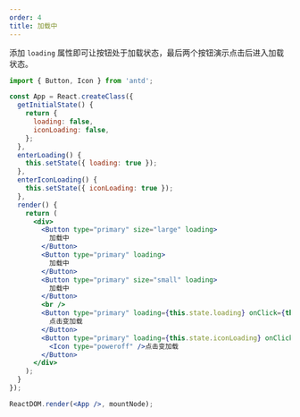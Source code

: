 ```yaml
---
order: 4
title: 加载中
---
```


添加 `loading` 属性即可让按钮处于加载状态，最后两个按钮演示点击后进入加载状态。



````jsx
import { Button, Icon } from 'antd';

const App = React.createClass({
  getInitialState() {
    return {
      loading: false,
      iconLoading: false,
    };
  },
  enterLoading() {
    this.setState({ loading: true });
  },
  enterIconLoading() {
    this.setState({ iconLoading: true });
  },
  render() {
    return (
      <div>
        <Button type="primary" size="large" loading>
          加载中
        </Button>
        <Button type="primary" loading>
          加载中
        </Button>
        <Button type="primary" size="small" loading>
          加载中
        </Button>
        <br />
        <Button type="primary" loading={this.state.loading} onClick={this.enterLoading}>
          点击变加载
        </Button>
        <Button type="primary" loading={this.state.iconLoading} onClick={this.enterIconLoading}>
          <Icon type="poweroff" />点击变加载
        </Button>
      </div>
    );
  }
});

ReactDOM.render(<App />, mountNode);
````

<style>
#components-button-demo-loading .ant-btn {
  margin-right: 8px;
  margin-bottom: 12px;
}
</style>

